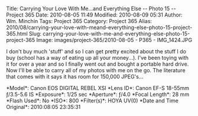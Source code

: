 Title: Carrying Your Love With Me...and Everything Else -- Photo 15 -- Project 365
Date: 2010-08-05 11:49
Modified: 2010-08-09 05:31
Author: Wm. Minchin
Tags: Project 365
Category: Project 365
Alias: 2010/08/carrying-your-love-with-meand-everything-else-photo-15-project-365.html
Slug: carrying-your-love-with-me-and-everything-else-photo-15-project-365
Image: images/project-365/2010-08-05 - P365 - IMG_1424.JPG

I don't buy much 'stuff' and so I can get pretty excited about the stuff
I do buy (school has a way of eating up all your money...). I've been
toying with it for over a year and so I finally went out and bought a
portable hard drive. Now I'll be able to carry all of my photos with me
on the go. The literature that comes with it says it has room for
150,000 JPEG's...

<div markdown=1 class="photo-infobox">
*Model*: Canon EOS DIGITAL REBEL XSI  
*Lens ID*: Canon EF-S 18-55mm ƒ/3.5-5.6 IS
*Exposure*: 1/25 sec  
*Aperture*: ƒ/4.0  
*Focal Length*: 28 mm  
*Flash Used*: No  
*ISO*: 800  
*Filter(s)*: HOYA UV(0)  
*Date and Time Original*: 2010:08:05 23:35:31
</div>
